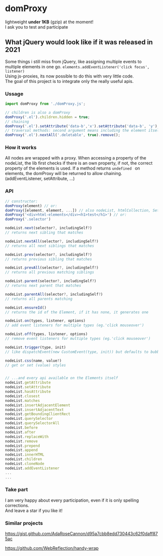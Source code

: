 # domProxy

lightweight **under 1KB** (gzip) at the moment!  
I ask you to test and participate  

## What jQuery would look like if it was released in 2021
Some things i still miss from jQuery, like assigning multiple events to multiple elements in one go.
`elements.addEventListener('click focus', listener)`  
Using js-proxies, its now possible to do this with very little code.  
The goal of this project is to integrate only the really useful apis.  

### Ussage

```js
import domProxy from './domProxy.js';

// children is also a domProxy
domProxy('.el').children.hidden = true;
// chaining
domProxy('.el').setAttribute('data-b','x').setAttribute('data-b', 'y');
// traversal methods: second argument means including the element itself
domProxy('.el').nextAll('.deletable', true).remove();
```

### How it works

All nodes are wrapped with a proxy.
When accessing a property of the nodeList, the lib first checks if there is an own property, if not, the correct property of the elements is used.
If a method returns `undefined ` on elements, the domProxy will be returned to allow chaining. (addEventListener, setAttribute, ...)


### API

```js
// constructor:
domProxy(element) // or:
domProxy([element, element, ...]) // also nodeList, htmlCollection, Set... or:
domProxy('<div>html-elements</div><h1>test</h1>') // or:
domProxy('.selector')

nodeList.next(selector?, includingSelf?) 
// returns next sibling that matches

nodeList.nextAll(selector?, includingSelf?)
// returns all next siblings that matches

nodeList.prev(selector?, includingSelf?) 
// returns previous sibling that matches

nodeList.prevAll(selector?, includingSelf?) 
// returns all previous matching siblings

nodeList.parent(selector?, includingSelf?) 
// returns next parent that matches

nodeList.parentAll(selector?, includingSelf?)
// returns all parents matching

nodeList.ensureId()
// returns the id of the Element, if it has none, it generates one

nodeList.on(types, listener, options)
// add event listeners for multiple types (eg.'click mouseover')

nodeList.off(types, listener, options)
// remove event listeners for multiple types (eg.'click mouseover')

nodeList.trigger(type, init)
// like dispatchEvent(new CustomEvent(type, init)) but defaults to bubbles:true

nodeList.css(name, value?)
// get or set (value) styles


// ...and every api available on the Elements itself
nodeList.getAttribute
nodeList.setAttribute
nodeList.hasAttribute
nodeList.closest
nodeList.matches
nodeList.insertAdjacentElement
nodeList.insertAdjacentText
nodeList.getBoundingClientRect
nodeList.querySelector
nodeList.querySelectorAll
nodeList.before
nodeList.after
nodeList.replaceWith
nodeList.remove
nodeList.prepend
nodeList.append
nodeList.innerHTML
nodeList.children
nodeList.cloneNode
nodeList.addEventListener
...
...
```

### Take part
I am very happy about every participation, even if it is only spelling corrections.  
And leave a star if you like it!


### Similar projects

https://gist.github.com/AdaRoseCannon/d95a7cbb8edd730443c62f0daff875ac

https://github.com/WebReflection/handy-wrap
